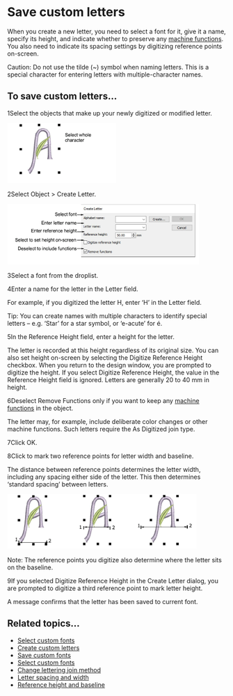 # Save custom letters

When you create a new letter, you need to select a font for it, give it a name, specify its height, and indicate whether to preserve any [machine functions](../../glossary/glossary). You also need to indicate its spacing settings by digitizing reference points on-screen.

Caution: Do not use the tilde (\~) symbol when naming letters. This is a special character for entering letters with multiple-character names.

## To save custom letters...

1Select the objects that make up your newly digitized or modified letter.

![CustomLetter1.png](assets/CustomLetter1.png)

2Select Object > Create Letter.

![CreateLetter.png](assets/CreateLetter.png)

3Select a font from the droplist.

4Enter a name for the letter in the Letter field.

For example, if you digitized the letter H, enter ‘H’ in the Letter field.

Tip: You can create names with multiple characters to identify special letters – e.g. ‘Star’ for a star symbol, or ‘e-acute’ for é.

5In the Reference Height field, enter a height for the letter.

The letter is recorded at this height regardless of its original size. You can also set height on-screen by selecting the Digitize Reference Height checkbox. When you return to the design window, you are prompted to digitize the height. If you select Digitize Reference Height, the value in the Reference Height field is ignored. Letters are generally 20 to 40 mm in height.

6Deselect Remove Functions only if you want to keep any [machine functions](../../glossary/glossary) in the object.

The letter may, for example, include deliberate color changes or other machine functions. Such letters require the As Digitized join type.

7Click OK.

8Click to mark two reference points for letter width and baseline.

The distance between reference points determines the letter width, including any spacing either side of the letter. This then determines ‘standard spacing’ between letters.

![lettering_custom00048.png](assets/lettering_custom00048.png)

Note: The reference points you digitize also determine where the letter sits on the baseline.

9If you selected Digitize Reference Height in the Create Letter dialog, you are prompted to digitize a third reference point to mark letter height.

A message confirms that the letter has been saved to current font.

## Related topics...

- [Select custom fonts](Select_custom_fonts)
- [Create custom letters](Create_custom_letters)
- [Save custom fonts](Save_custom_fonts)
- [Select custom fonts](Select_custom_fonts)
- [Change lettering join method](../lettering_advanced/Change_lettering_join_method)
- [Letter spacing and width](Custom_font_considerations)
- [Reference height and baseline](Custom_font_considerations)
